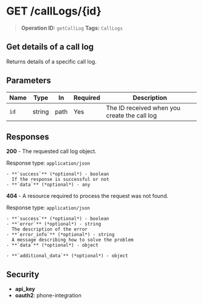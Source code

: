 # GET /callLogs/{id}

> **Operation ID:** `getCallLog`
> **Tags:** `CallLogs`

## Get details of a call log

Returns details of a specific call log.

## Parameters

| Name | Type | In | Required | Description |
|------|------|-------|----------|-------------|
| `id` | string | path | Yes | The ID received when you create the call log |

## Responses

**200** - The requested call log object.

Response type: `application/json`

```
- **`success`** (*optional*) - boolean
  If the response is successful or not
- **`data`** (*optional*) - any
```

**404** - A resource required to process the request was not found.

Response type: `application/json`

```
- **`success`** (*optional*) - boolean
- **`error`** (*optional*) - string
  The description of the error
- **`error_info`** (*optional*) - string
  A message describing how to solve the problem
- **`data`** (*optional*) - object

- **`additional_data`** (*optional*) - object

```


## Security

- **api_key**
- **oauth2**: phone-integration